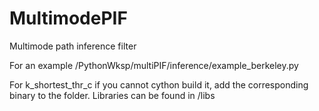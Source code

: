 MultimodePIF
============

Multimode path inference filter


For an example
/PythonWksp/multiPIF/inference/example_berkeley.py

For k_shortest_thr_c if you cannot cython build it, add the corresponding binary to the folder.
Libraries can be found in /libs

